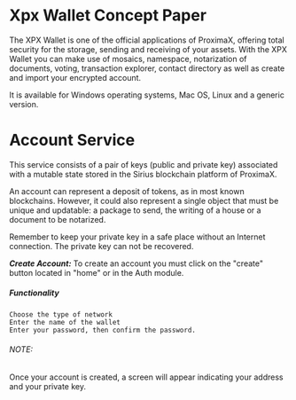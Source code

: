 # Xpx Wallet Concept Paper
The XPX Wallet is one of the official applications of ProximaX, offering total security for the storage, sending and receiving of your assets. With the XPX Wallet you can make use of mosaics, namespace, notarization of documents, voting, transaction explorer, contact directory as well as create and import your encrypted account.

It is available for Windows operating systems, Mac OS, Linux and a generic version.

# Account Service
This service consists of a pair of keys (public and private key) associated with a mutable state stored in the Sirius blockchain platform of ProximaX.

An account can represent a deposit of tokens, as in most known blockchains. However, it could also represent a single object that must be unique and updatable: a package to send, the writing of a house or a document to be notarized.

Remember to keep your private key in a safe place without an Internet connection. The private key can not be recovered.

***Create Account:***
To create an account you must click on the "create" button located in "home" or in the Auth module.
<h5>Functionality</h5>

    Choose the type of network
    Enter the name of the wallet
    Enter your password, then confirm the password.

<h6>NOTE:</h6> 
Once your account is created, a screen will appear indicating your address and your private key.
